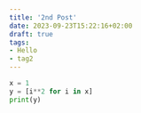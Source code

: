 ```yaml
---
title: '2nd Post'
date: 2023-09-23T15:22:16+02:00
draft: true
tags:
- Hello
- tag2
---
```


```python
x = 1
y = [i**2 for i in x]
print(y)
```
